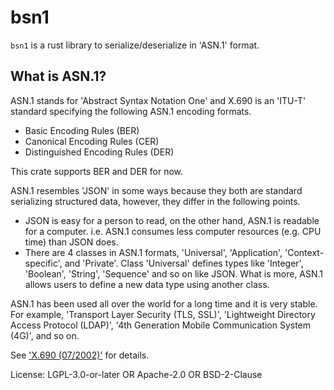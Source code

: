 # bsn1

`bsn1` is a rust library to serialize/deserialize in 'ASN.1' format.

## What is ASN.1?

ASN.1 stands for 'Abstract Syntax Notation One' and X.690 is an 'ITU-T' standard specifying
the following ASN.1 encoding formats.

- Basic Encoding Rules (BER)
- Canonical Encoding Rules (CER)
- Distinguished Encoding Rules (DER)

This crate supports BER and DER for now.

ASN.1 resembles 'JSON' in some ways because they both are standard serializing structured data,
however, they differ in the following points.

- JSON is easy for a person to read, on the other hand, ASN.1 is readable for a computer.
  i.e. ASN.1 consumes less computer resources (e.g. CPU time) than JSON does.
- There are 4 classes in ASN.1 formats, 'Universal', 'Application', 'Context-specific',
  and 'Private'.
  Class 'Universal' defines types like 'Integer', 'Boolean', 'String', 'Sequence' and so on
  like JSON. What is more, ASN.1 allows users to define a new data type using another class.

ASN.1 has been used all over the world for a long time and it is very stable. For example,
'Transport Layer Security (TLS, SSL)', 'Lightweight Directory Access Protocol (LDAP)',
'4th Generation Mobile Communication System (4G)', and so on.

See ['X.690 (07/2002)'] for details.

['X.690 (07/2002)']: https://www.itu.int/ITU-T/studygroups/com17/languages/X.690-0207.pdf

License: LGPL-3.0-or-later OR Apache-2.0 OR BSD-2-Clause
